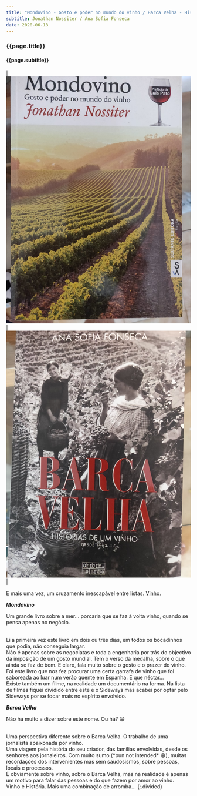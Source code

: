 ```yaml
---
title: "Mondovino - Gosto e poder no mundo do vinho / Barca Velha - Histórias de um vinho"
subtitle: Jonathan Nossiter / Ana Sofia Fonseca
date: 2020-06-18
---
```


### {{page.title}} ###
#### {{page.subtitle}} ####

|![Mondovino - Gosto e poder no mundo do vinho](assets/images/book-list/bk_24.jpg)|![Barca Velha - Histórias de um vinho](assets/images/book-list/bk_23.jpg)|

E mais uma vez, um cruzamento inescapável entre listas. [Vinho](movies.html#sideways).

__*Mondovino*__

Um grande livro sobre a mer... porcaria que se faz à volta vinho, quando se pensa apenas no negócio.

<br/>
Li a primeira vez este livro em dois ou três dias, em todos os bocadinhos que podia, não conseguia largar.

<br/>
Não é apenas sobre as negociatas e toda a engenharia por trás do objectivo da imposição de um gosto mundial. Tem o verso da medalha, sobre o que ainda se faz de bem. E claro, fala muito sobre o gosto e o prazer do vinho.

<br/>
Foi este livro que nos fez procurar uma certa garrafa de vinho que foi saboreada ao luar num verão quente em Espanha. E que néctar...

<br/>
Existe também um filme, na realidade um documentário na forma. Na lista de filmes fiquei dividido entre este e o Sideways mas acabei por optar pelo Sideways por se focar mais no espírito envolvido.

__*Barca Velha*__

Não há muito a dizer sobre este nome. Ou há? 😁

<br/>
Uma perspectiva diferente sobre o Barca Velha. O trabalho de uma jornalista apaixonada por vinho.

<br/>
Uma viagem pela história do seu criador, das famílias envolvidas, desde os senhores aos jornaleiros. Com muito sumo (*pun not intended* 😁), muitas recordações dos intervenientes mas sem saudosismos, sobre pessoas, locais e processos.

<br/>
É obviamente sobre vinho, sobre o Barca Velha, mas na realidade é apenas um motivo para falar das pessoas e do que fazem por amor ao vinho.

<br/>
Vinho e História. Mais uma combinação de arromba...
{:.divided}
